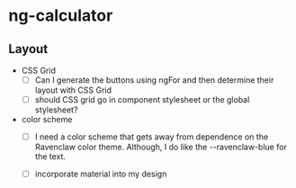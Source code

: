 # ng-calculator

## Layout
- CSS Grid
    - [ ] Can I generate the buttons using ngFor and then determine their layout with CSS Grid
    - [ ] should CSS grid go in component stylesheet or the global stylesheet?

- color scheme
    - [ ] I need a color scheme that gets away from dependence on the Ravenclaw color theme. Although, I do like the --ravenclaw-blue for the text. 
    - [ ] incorporate material into my design

